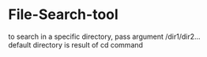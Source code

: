 # File-Search-tool
to search in a specific directory, pass argument /dir1/dir2...
<br />default directory is result of cd command
